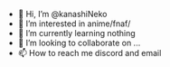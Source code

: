 - 👋 Hi, I’m @kanashiNeko
- 👀 I’m interested in anime/fnaf/
- 🌱 I’m currently learning nothing
- 💞️ I’m looking to collaborate on ...
- 📫 How to reach me discord and email

<!---
kanashiNeko/kanashiNeko is a ✨ special ✨ repository because its `README.md` (this file) appears on your GitHub profile.
You can click the Preview link to take a look at your changes.
--->
